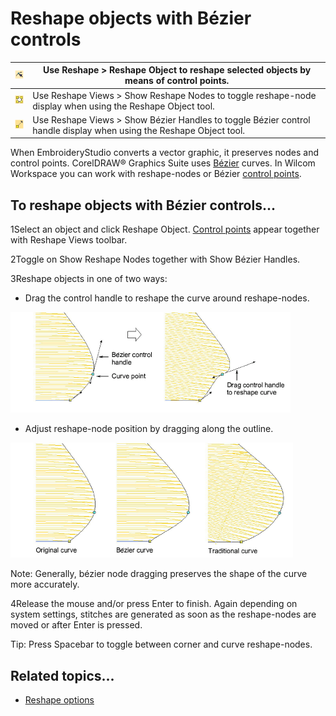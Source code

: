# Reshape objects with Bézier controls

| ![ReshapeObject00028.png](assets/ReshapeObject00028.png)       | Use Reshape > Reshape Object to reshape selected objects by means of control points.                                |
| -------------------------------------------------------------- | ------------------------------------------------------------------------------------------------------------------- |
| ![ShowReshapeNodes00029.png](assets/ShowReshapeNodes00029.png) | Use Reshape Views > Show Reshape Nodes to toggle reshape-node display when using the Reshape Object tool.           |
| ![ShowHandles00030.png](assets/ShowHandles00030.png)           | Use Reshape Views > Show Bézier Handles to toggle Bézier control handle display when using the Reshape Object tool. |

When EmbroideryStudio converts a vector graphic, it preserves nodes and control points. CorelDRAW® Graphics Suite uses [Bézier](../../glossary/glossary) curves. In Wilcom Workspace you can work with reshape-nodes or Bézier [control points](../../glossary/glossary).

## To reshape objects with Bézier controls...

1Select an object and click Reshape Object. [Control points](../../glossary/glossary) appear together with Reshape Views toolbar.

2Toggle on Show Reshape Nodes together with Show Bézier Handles.

3Reshape objects in one of two ways:

- Drag the control handle to reshape the curve around reshape-nodes.

![reshape00031.png](assets/reshape00031.png)

- Adjust reshape-node position by dragging along the outline.

![reshape00034.png](assets/reshape00034.png)

Note: Generally, bézier node dragging preserves the shape of the curve more accurately.

4Release the mouse and/or press Enter to finish. Again depending on system settings, stitches are generated as soon as the reshape-nodes are moved or after Enter is pressed.

Tip: Press Spacebar to toggle between corner and curve reshape-nodes.

## Related topics...

- [Reshape options](../../Setup/settings/Reshape_options)
